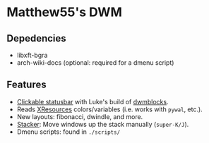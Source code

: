 # Matthew55's DWM

## Depedencies
- libxft-bgra
- arch-wiki-docs (optional: required for a dmenu script)

## Features
- [Clickable statusbar](https://dwm.suckless.org/patches/statuscmd/) with Luke's build of [dwmblocks](https://github.com/lukesmithxyz/dwmblocks).
- Reads [XResources](https://dwm.suckless.org/patches/xresources/) colors/variables (i.e. works with `pywal`, etc.).
- New layouts: fibonacci, dwindle, and more.
- [Stacker](https://dwm.suckless.org/patches/stacker/): Move windows up the stack manually (`super-K/J`).
- Dmenu scripts: found in `./scripts/`
